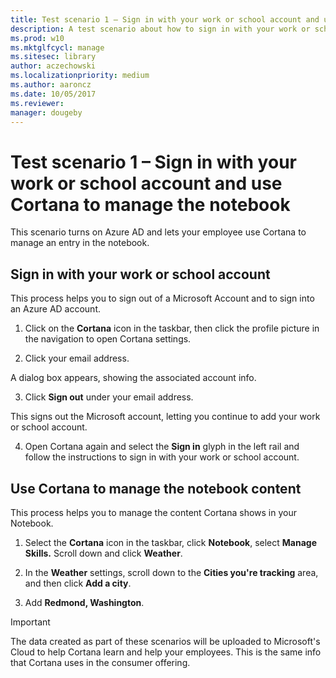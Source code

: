 ```yaml
---
title: Test scenario 1 – Sign in with your work or school account and use Cortana to manage the notebook
description: A test scenario about how to sign in with your work or school account and use Cortana to manage the notebook.
ms.prod: w10
ms.mktglfcycl: manage
ms.sitesec: library
author: aczechowski
ms.localizationpriority: medium
ms.author: aaroncz
ms.date: 10/05/2017
ms.reviewer: 
manager: dougeby
---
```


# Test scenario 1 – Sign in with your work or school account and use Cortana to manage the notebook

This scenario turns on Azure AD and lets your employee use Cortana to manage an entry in the notebook.

## Sign in with your work or school account

This process helps you to sign out of a Microsoft Account and to sign into an Azure AD account.

1. Click on the  **Cortana**  icon in the taskbar, then click the profile picture in the navigation to open Cortana settings.

2. Click your email address.

A dialog box appears, showing the associated account info.

3. Click **Sign out** under your email address.

This signs out the Microsoft account, letting you continue to add your work or school account.

4. Open Cortana again and select the  **Sign in** glyph in the left rail and follow the instructions to sign in with your work or school account.

## Use Cortana to manage the notebook content

This process helps you to manage the content Cortana shows in your Notebook.

1. Select the  **Cortana**  icon in the taskbar, click **Notebook**, select **Manage Skills.** Scroll down and click  **Weather**.

2. In the  **Weather**  settings, scroll down to the  **Cities you're tracking** area, and then click **Add a city**.

3. Add **Redmond, Washington**.

> [!IMPORTANT]
> The data created as part of these scenarios will be uploaded to Microsoft's Cloud to help Cortana learn and help your employees. This is the same info that Cortana uses in the consumer offering.
